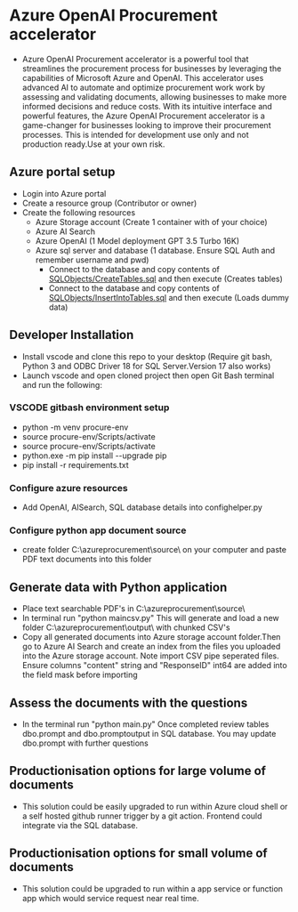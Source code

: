 # Azure OpenAI Procurement accelerator
-  Azure OpenAI Procurement accelerator is a powerful tool that streamlines the procurement process for businesses by leveraging the capabilities of Microsoft Azure and OpenAI. This accelerator uses advanced AI to automate and optimize procurement work work by assessing and validating documents, allowing businesses to make more informed decisions and reduce costs. With its intuitive interface and powerful features, the Azure OpenAI Procurement accelerator is a game-changer for businesses looking to improve their procurement processes. This is intended for development use only and not production ready.Use at your own risk.

## Azure portal setup
-  Login into Azure portal
-  Create a resource group (Contributor or owner)
-  Create the following resources
    -  Azure Storage account (Create 1 container with of your choice)
    -  Azure AI Search 
    -  Azure OpenAI (1 Model deployment GPT 3.5 Turbo 16K)
    -  Azure sql server and database (1 database. Ensure SQL Auth and remember username and pwd)
        - Connect to the database and copy contents of [SQLObjects/CreateTables.sql](SQLObjects/CreateTables.sql) and then execute (Creates tables)
        - Connect to the database and copy contents of [SQLObjects/InsertIntoTables.sql](SQLObjects/InsertIntoTables.sql)  and then execute (Loads dummy data)

## Developer Installation

-   Install vscode and clone this repo to your desktop (Require git bash, Python 3 and ODBC Driver 18 for SQL Server.Version 17 also works)
-   Launch vscode and open cloned project then open Git Bash terminal and run the following:

### VSCODE gitbash environment setup
-   python -m venv procure-env
-   source procure-env/Scripts/activate
-   source procure-env/Scripts/activate
-   python.exe -m pip install --upgrade pip
-   pip install -r requirements.txt

### Configure azure resources
-   Add OpenAI, AISearch, SQL database details into confighelper.py

### Configure python app document source
-   create folder C:\\azureprocurement\\source\\ on your computer and paste PDF text documents into this folder

## Generate data with Python application
-   Place text searchable PDF's in C:\\azureprocurement\\source\\
-   In terminal run "python maincsv.py"   This will generate and load a new folder C:\\azureprocurement\\output\\  with chunked CSV's
-   Copy all generated documents into Azure storage account folder.Then go to Azure AI Search and create an index from the files you uploaded into the Azure storage account. Note import CSV pipe seperated files. Ensure columns "content" string and "ResponseID" int64 are added into the field mask before importing

## Assess the documents with the questions
-   In the terminal run "python main.py"  Once completed review tables dbo.prompt and dbo.promptoutput in SQL database. You may update dbo.prompt with further questions

## Productionisation options for large volume of documents
-   This solution could be easily upgraded to run within Azure cloud shell or a self hosted github runner trigger by a git action. Frontend could integrate via the SQL database. 

## Productionisation options for small volume of documents
-   This solution could be upgraded to run within a app service or function app which would service request near real time.